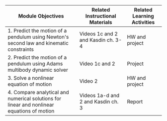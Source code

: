 
|Module Objectives | Related Instructional Materials | Related Learning Activities|
|---| ---| ---|
|1. Predict the motion of a pendulum using Newton's second law and kinematic constraints| Videos 1c and 2 and Kasdin ch. 3-4 | HW and project |
|2. Predict the motion of a pendulum using Adams multibody dynamic solver | Video 1c and 2 | Project|
|3. Solve a nonlinear equation of motion | Video 2 | HW and project |
|4. Compare analytical and numerical solutions for linear and nonlinear equations of motion |Videos 1a-d and 2 and Kasdin ch. 3 | Report |
